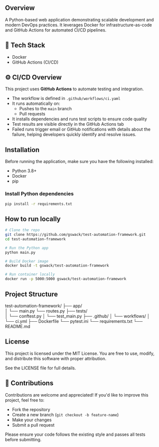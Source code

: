 ## Overview
A Python-based web application demonstrating scalable development and modern DevOps practices. It leverages Docker for infrastructure-as-code and GitHub Actions for automated CI/CD pipelines.

## 🧱 Tech Stack
- Docker  
- GitHub Actions (CI/CD)

## ⚙️ CI/CD Overview
This project uses **GitHub Actions** to automate testing and integration.
- The workflow is defined in `.github/workflows/ci.yaml`
- It runs automatically on:
  - Pushes to the `main` branch
  - Pull requests
- It installs dependencies and runs test scripts to ensure code quality
- Test results are visible directly in the GitHub Actions tab
- Failed runs trigger email or GitHub notifications with details about the failure, helping developers quickly identify and resolve issues.

## Installation
Before running the application, make sure you have the following installed:
- Python 3.8+
- Docker
- pip

### Install Python dependencies
```bash
pip install -r requirements.txt
```

## How to run locally
```bash
# Clone the repo
git clone https://github.com/gswack/test-automation-framework.git
cd test-automation-framework

# Run the Python app
python main.py

# Build Docker image
docker build -t gswack/test-automation-framework

# Run container locally
docker run -p 5000:5000 gswack/test-automation-framework
```

## Project Structure
test-automation-framework/
├── app/  
│   └── main.py
    └── routes.py
├── tests/  
│   └── conftest.py
│   └── test_main.py
├── .github/
│   └── workflows/
│       └── ci.yml
├── Dockerfile
└── pytest.ini
└── requirements.txt
└── README.md


## License
This project is licensed under the MIT License.
You are free to use, modify, and distribute this software with proper attribution.

See the LICENSE file for full details.

## 🤝 Contributions
Contributions are welcome and appreciated! If you'd like to improve this project, feel free to:

- Fork the repository
- Create a new branch (`git checkout -b feature-name`)
- Make your changes
- Submit a pull request

Please ensure your code follows the existing style and passes all tests before submitting.
